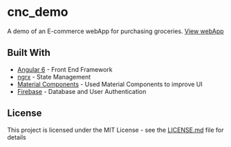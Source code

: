 # cnc_demo

A demo of an E-commerce webApp for purchasing groceries. [View webApp](https://tomzacchia.github.io/cnc_demo/)

## Built With

* [Angular 6](https://angular.io/) - Front End Framework 
* [ngrx](https://github.com/ngrx) - State Management
* [Material Components](https://material.angular.io/components/categories) - Used Material Components to improve UI
* [Firebase](https://firebase.google.com/) - Database and User Authentication 

## License

This project is licensed under the MIT License - see the [LICENSE.md](LICENSE.md) file for details
